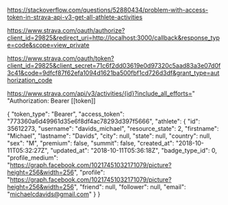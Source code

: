 
https://stackoverflow.com/questions/52880434/problem-with-access-token-in-strava-api-v3-get-all-athlete-activities

https://www.strava.com/oauth/authorize?client_id=29825&redirect_uri=http://localhost:3000/callback&response_type=code&scope=view_private


https://www.strava.com/oauth/token?client_id=29825&client_secret=71c6f2dd03619e0d97320c5aad83a3e07d0f3c41&code=9dfcf87f62efa1094d1621ba500fbf1cd726d3df&grant_type=authorization_code


https://www.strava.com/api/v3/activities/{id}?include_all_efforts=" "Authorization: Bearer [[token]]



{
    "token_type": "Bearer",
    "access_token": "773360a6d49961d35e6f8df4ac78293d397f5666",
    "athlete": {
        "id": 35612273,
        "username": "davids_michael",
        "resource_state": 2,
        "firstname": "Michael",
        "lastname": "Davids",
        "city": null,
        "state": null,
        "country": null,
        "sex": "M",
        "premium": false,
        "summit": false,
        "created_at": "2018-10-11T05:32:27Z",
        "updated_at": "2018-10-11T05:36:18Z",
        "badge_type_id": 0,
        "profile_medium": "https://graph.facebook.com/10217451032171079/picture?height=256&width=256",
        "profile": "https://graph.facebook.com/10217451032171079/picture?height=256&width=256",
        "friend": null,
        "follower": null,
        "email": "michaelcdavids@gmail.com"
    }
}